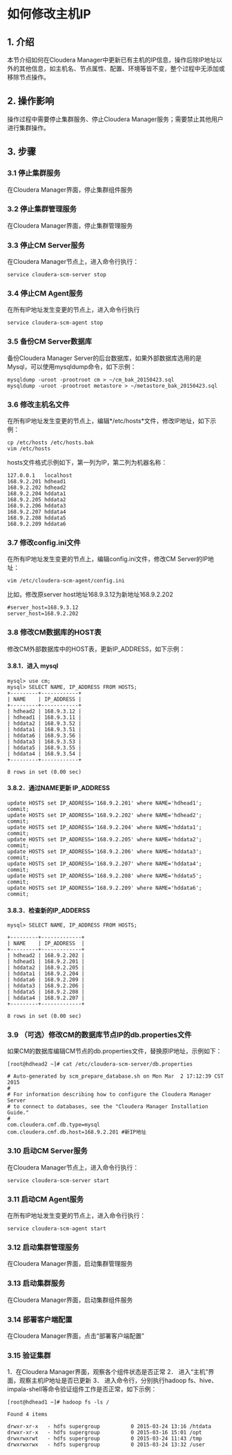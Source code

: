 # 如何修改主机IP


## 1. 介绍
本节介绍如何在Cloudera Manager中更新已有主机的IP信息，操作后除IP地址以外的其他信息，如主机名、节点属性、配置、环境等皆不变，整个过程中无添加或移除节点操作。

## 2. 操作影响
操作过程中需要停止集群服务、停止Cloudera Manager服务；需要禁止其他用户进行集群操作。

## 3. 步骤
###	3.1 停止集群服务
在Cloudera Manager界面，停止集群组件服务
###	3.2 停止集群管理服务
在Cloudera Manager界面，停止集群管理服务
###	3.3	停止CM Server服务
在Cloudera Manager节点上，进入命令行执行：

```
service cloudera-scm-server stop
```

### 3.4	停止CM Agent服务
在所有IP地址发生变更的节点上，进入命令行执行

```
service cloudera-scm-agent stop
```

### 3.5	备份CM Server数据库
备份Cloudera Manager Server的后台数据库，如果外部数据库选用的是Mysql，可以使用mysqldump命令，如下示例：

```
mysqldump -uroot -prootroot cm > ~/cm_bak_20150423.sql
mysqldump -uroot -prootroot metastore > ~/metastore_bak_20150423.sql
```

### 3.6	修改主机名文件
在所有IP地址发生变更的节点上，编辑*/etc/hosts*文件，修改IP地址，如下示例：

```
cp /etc/hosts /etc/hosts.bak
vim /etc/hosts
```

hosts文件格式示例如下，第一列为IP，第二列为机器名称：

```
127.0.0.1   localhost
168.9.2.201 hdhead1
168.9.2.202 hdhead2
168.9.2.204 hddata1
168.9.2.205 hddata2
168.9.2.206 hddata3
168.9.2.207 hddata4
168.9.2.208 hddata5
168.9.2.209 hddata6
```

### 3.7	修改config.ini文件
在所有IP地址发生变更的节点上，编辑config.ini文件，修改CM Server的IP地址：

```
vim /etc/cloudera-scm-agent/config.ini
```

比如，修改原server host地址168.9.3.12为新地址168.9.2.202

```
#server_host=168.9.3.12
server_host=168.9.2.202
```

### 3.8	修改CM数据库的HOST表
修改CM外部数据库中的HOST表，更新IP_ADDRESS，如下示例：
#### 3.8.1．进入 mysql

```
mysql> use cm;
mysql> SELECT NAME, IP_ADDRESS FROM HOSTS;
+---------+------------+
| NAME    | IP_ADDRESS |
+---------+------------+
| hdhead2 | 168.9.3.12 |
| hdhead1 | 168.9.3.11 |
| hddata2 | 168.9.3.52 |
| hddata1 | 168.9.3.51 |
| hddata6 | 168.9.3.56 |
| hddata3 | 168.9.3.53 |
| hddata5 | 168.9.3.55 |
| hddata4 | 168.9.3.54 |
+---------+------------+

8 rows in set (0.00 sec)
```

#### 3.8.2．通过NAME更新 IP_ADDRESS

```
update HOSTS set IP_ADDRESS='168.9.2.201' where NAME='hdhead1';
commit;
update HOSTS set IP_ADDRESS='168.9.2.202' where NAME='hdhead2';
commit;
update HOSTS set IP_ADDRESS='168.9.2.204' where NAME='hddata1';
commit;
update HOSTS set IP_ADDRESS='168.9.2.205' where NAME='hddata2';
commit;
update HOSTS set IP_ADDRESS='168.9.2.206' where NAME='hddata3';
commit;
update HOSTS set IP_ADDRESS='168.9.2.207' where NAME='hddata4';
commit;
update HOSTS set IP_ADDRESS='168.9.2.208' where NAME='hddata5';
commit;
update HOSTS set IP_ADDRESS='168.9.2.209' where NAME='hddata6';
commit;
```

#### 3.8.3．检查新的IP_ADDERSS

```
mysql> SELECT NAME, IP_ADDRESS FROM HOSTS;

+---------+-------------+
| NAME    | IP_ADDRESS  |
+---------+-------------+
| hdhead2 | 168.9.2.202 |
| hdhead1 | 168.9.2.201 |
| hddata2 | 168.9.2.205 |
| hddata1 | 168.9.2.204 |
| hddata6 | 168.9.2.209 |
| hddata3 | 168.9.2.206 |
| hddata5 | 168.9.2.208 |
| hddata4 | 168.9.2.207 |
+---------+-------------+

8 rows in set (0.00 sec)
```

### 3.9	（可选）修改CM的数据库节点IP的db.properties文件

如果CM的数据库编辑CM节点的db.properties文件，替换原IP地址，示例如下：

```
[root@hdhead2 ~]# cat /etc/cloudera-scm-server/db.properties

# Auto-generated by scm_prepare_database.sh on Mon Mar  2 17:12:39 CST 2015
#
# For information describing how to configure the Cloudera Manager Server
# to connect to databases, see the "Cloudera Manager Installation Guide."
#
com.cloudera.cmf.db.type=mysql
com.cloudera.cmf.db.host=168.9.2.201 #新IP地址
```

### 3.10	启动CM Server服务
在Cloudera Manager节点上，进入命令行执行：

```
service cloudera-scm-server start
```
### 3.11	启动CM Agent服务
在所有IP地址发生变更的节点上，进入命令行执行：

```
service cloudera-scm-agent start
```

### 3.12	启动集群管理服务
在Cloudera Manager界面，启动集群管理服务
### 3.13	启动集群服务
在Cloudera Manager界面，启动集群组件服务
### 3.14	部署客户端配置
在Cloudera Manager界面，点击“部署客户端配置”
### 3.15	验证集群
1．在Cloudera Manager界面，观察各个组件状态是否正常
2． 进入“主机”界面，观察主机IP地址是否已更新
3． 进入命令行，分别执行hadoop fs、hive、impala-shell等命令验证组件工作是否正常，如下示例：
```
[root@hdhead1 ~]# hadoop fs -ls /

Found 4 items

drwxr-xr-x   - hdfs supergroup          0 2015-03-24 13:16 /htdata
drwxr-xr-x   - hdfs supergroup          0 2015-03-16 15:01 /opt
drwxrwxrwt   - hdfs supergroup          0 2015-03-24 11:43 /tmp
drwxrwxrwx   - hdfs supergroup          0 2015-03-24 13:32 /user
```